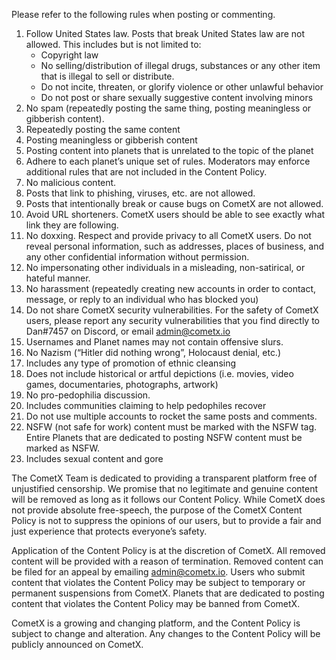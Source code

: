 Please refer to the following rules when posting or commenting.

1. Follow United States law. Posts that break United States law are not allowed. This includes but is not limited to:
    - Copyright law
    - No selling/distribution of illegal drugs, substances or any other item that is illegal to sell or distribute.
    - Do not incite, threaten, or glorify violence or other unlawful behavior
    - Do not post or share sexually suggestive content involving minors
2. No spam (repeatedly posting the same thing, posting meaningless or gibberish content).
  1. Repeatedly posting the same content
  1. Posting meaningless or gibberish content
  1. Posting content into planets that is unrelated to the topic of the planet
3. Adhere to each planet’s unique set of rules. Moderators may enforce additional rules that are not included in the Content Policy.
4. No malicious content.
  1. Posts that link to phishing, viruses, etc. are not allowed.
  1. Posts that intentionally break or cause bugs on CometX are not allowed.
  1. Avoid URL shorteners. CometX users should be able to see exactly what link they are following.
5. No doxxing. Respect and provide privacy to all CometX users. Do not reveal personal information, such as addresses, places of business, and any other confidential information without permission.
6. No impersonating other individuals in a misleading, non-satirical, or hateful manner.
7. No harassment (repeatedly creating new accounts in order to contact, message, or reply to an individual who has blocked you)
8. Do not share CometX security vulnerabilities. For the safety of CometX users, please report any security vulnerabilities that you find directly to Dan#7457 on Discord, or email admin@cometx.io
9. Usernames and Planet names may not contain offensive slurs.
10. No Nazism (“Hitler did nothing wrong”, Holocaust denial, etc.)
  1. Includes any type of promotion of ethnic cleansing
  1. Does not include historical or artful depictions (i.e. movies, video games, documentaries, photographs, artwork)
11. No pro-pedophilia discussion.
  1. Includes communities claiming to help pedophiles recover
12. Do not use multiple accounts to rocket the same posts and comments.
13. NSFW (not safe for work) content must be marked with the NSFW tag. Entire Planets that are dedicated to posting NSFW content must be marked as NSFW.
  1. Includes sexual content and gore

The CometX Team is dedicated to providing a transparent platform free of unjustified censorship. We promise that no legitimate and genuine content will be removed as long as it follows our Content Policy. While CometX does not provide absolute free-speech, the purpose of the CometX Content Policy is not to suppress the opinions of our users, but to provide a fair and just experience that protects everyone’s safety.

Application of the Content Policy is at the discretion of CometX. All removed content will be provided with a reason of termination. Removed content can be filed for an appeal by emailing admin@cometx.io. Users who submit content that violates the Content Policy may be subject to temporary or permanent suspensions from CometX. Planets that are dedicated to posting content that violates the Content Policy may be banned from CometX.

CometX is a growing and changing platform, and the Content Policy is subject to change and alteration. Any changes to the Content Policy will be publicly announced on CometX.
